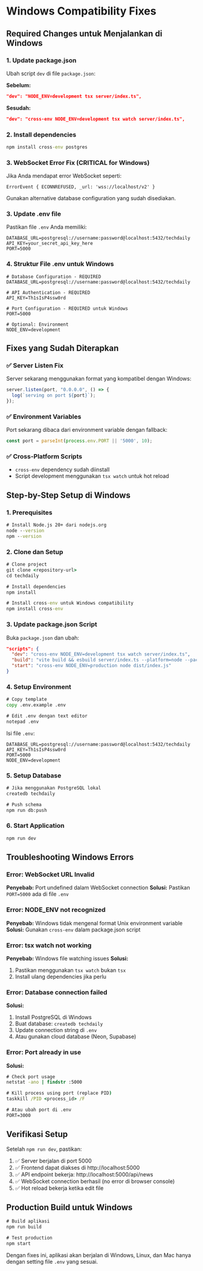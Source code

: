 # Windows Compatibility Fixes

## Required Changes untuk Menjalankan di Windows

### 1. Update package.json
Ubah script `dev` di file `package.json`:

**Sebelum:**
```json
"dev": "NODE_ENV=development tsx server/index.ts",
```

**Sesudah:**
```json
"dev": "cross-env NODE_ENV=development tsx watch server/index.ts",
```

### 2. Install dependencies
```cmd
npm install cross-env postgres
```

### 3. WebSocket Error Fix (CRITICAL for Windows)
Jika Anda mendapat error WebSocket seperti:
```
ErrorEvent { ECONNREFUSED, _url: 'wss://localhost/v2' }
```

Gunakan alternative database configuration yang sudah disediakan.

### 3. Update .env file
Pastikan file `.env` Anda memiliki:
```
DATABASE_URL=postgresql://username:password@localhost:5432/techdaily
API_KEY=your_secret_api_key_here
PORT=5000
```

### 4. Struktur File .env untuk Windows
```
# Database Configuration - REQUIRED
DATABASE_URL=postgresql://username:password@localhost:5432/techdaily

# API Authentication - REQUIRED  
API_KEY=Th1sIsP4ssw0rd

# Port Configuration - REQUIRED untuk Windows
PORT=5000

# Optional: Environment
NODE_ENV=development
```

## Fixes yang Sudah Diterapkan

### ✅ Server Listen Fix
Server sekarang menggunakan format yang kompatibel dengan Windows:
```typescript
server.listen(port, "0.0.0.0", () => {
  log(`serving on port ${port}`);
});
```

### ✅ Environment Variables
Port sekarang dibaca dari environment variable dengan fallback:
```typescript
const port = parseInt(process.env.PORT || '5000', 10);
```

### ✅ Cross-Platform Scripts
- `cross-env` dependency sudah diinstall
- Script development menggunakan `tsx watch` untuk hot reload

## Step-by-Step Setup di Windows

### 1. Prerequisites
```cmd
# Install Node.js 20+ dari nodejs.org
node --version
npm --version
```

### 2. Clone dan Setup
```cmd
# Clone project
git clone <repository-url>
cd techdaily

# Install dependencies
npm install

# Install cross-env untuk Windows compatibility
npm install cross-env
```

### 3. Update package.json Script
Buka `package.json` dan ubah:
```json
"scripts": {
  "dev": "cross-env NODE_ENV=development tsx watch server/index.ts",
  "build": "vite build && esbuild server/index.ts --platform=node --packages=external --bundle --format=esm --outdir=dist",
  "start": "cross-env NODE_ENV=production node dist/index.js"
}
```

### 4. Setup Environment
```cmd
# Copy template
copy .env.example .env

# Edit .env dengan text editor
notepad .env
```

Isi file `.env`:
```
DATABASE_URL=postgresql://username:password@localhost:5432/techdaily
API_KEY=Th1sIsP4ssw0rd
PORT=5000
NODE_ENV=development
```

### 5. Setup Database
```cmd
# Jika menggunakan PostgreSQL lokal
createdb techdaily

# Push schema
npm run db:push
```

### 6. Start Application
```cmd
npm run dev
```

## Troubleshooting Windows Errors

### Error: WebSocket URL Invalid
**Penyebab:** Port undefined dalam WebSocket connection
**Solusi:** Pastikan `PORT=5000` ada di file `.env`

### Error: NODE_ENV not recognized
**Penyebab:** Windows tidak mengenal format Unix environment variable
**Solusi:** Gunakan `cross-env` dalam package.json script

### Error: tsx watch not working
**Penyebab:** Windows file watching issues
**Solusi:** 
1. Pastikan menggunakan `tsx watch` bukan `tsx`
2. Install ulang dependencies jika perlu

### Error: Database connection failed
**Solusi:**
1. Install PostgreSQL di Windows
2. Buat database: `createdb techdaily`
3. Update connection string di `.env`
4. Atau gunakan cloud database (Neon, Supabase)

### Error: Port already in use
**Solusi:**
```cmd
# Check port usage
netstat -ano | findstr :5000

# Kill process using port (replace PID)
taskkill /PID <process_id> /F

# Atau ubah port di .env
PORT=3000
```

## Verifikasi Setup

Setelah `npm run dev`, pastikan:
1. ✅ Server berjalan di port 5000
2. ✅ Frontend dapat diakses di http://localhost:5000
3. ✅ API endpoint bekerja: http://localhost:5000/api/news
4. ✅ WebSocket connection berhasil (no error di browser console)
5. ✅ Hot reload bekerja ketika edit file

## Production Build untuk Windows

```cmd
# Build aplikasi
npm run build

# Test production
npm start
```

Dengan fixes ini, aplikasi akan berjalan di Windows, Linux, dan Mac hanya dengan setting file `.env` yang sesuai.